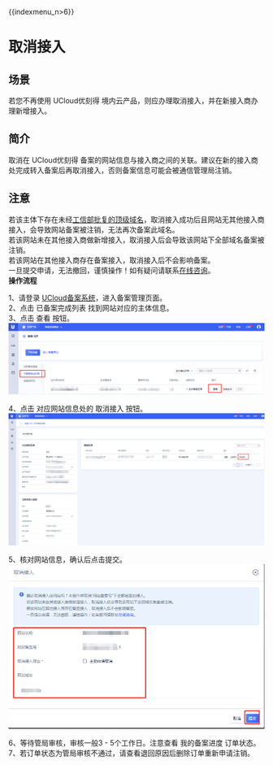 {{indexmenu_n>6}}

# 取消接入

## 场景

若您不再使用 UCloud优刻得 境内云产品，则应办理取消接入，并在新接入商办理新增接入。

## 简介

取消在 UCloud优刻得
备案的网站信息与接入商之间的关联。建议在新的接入商处完成转入备案后再取消接入，否则备案信息可能会被通信管理局注销。  

## 注意

若该主体下存在未经[工信部批复的顶级域名](http://域名.信息/)，取消接入成功后且网站无其他接入商接入，会导致网站备案被注销，无法再次备案此域名。  
若该网站未在其他接入商做新增接入，取消接入后会导致该网站下全部域名备案被注销。  
若该网站在其他接入商存在备案接入，取消接入后不会影响备案。  
一旦提交申请，无法撤回，谨慎操作！如有疑问请联系[在线咨询](https://spt.ucloud.cn/30002)。  
**操作流程**

1、请登录
[UCloud备案系统](https://console.ucloud.cn/icp)，进入备案管理页面。  
2、点击 已备案完成列表 找到网站对应的主体信息。  
3、点击 查看 按钮。  
![](/images/guidance/注销网站1.png)

4、点击 对应网站信息处的 取消接入 按钮。  
![](/images/guidance/取消接入1.png)

5、核对网站信息，确认后点击提交。  
![](/images/guidance/取消接入2.png)

6、等待管局审核，审核一般3 - 5个工作日。注意查看 我的备案进度 订单状态。  
7、若订单状态为管局审核不通过，请查看退回原因后删除订单重新申请注销。
